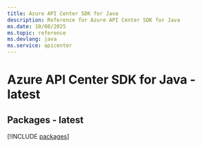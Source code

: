 ```yaml
---
title: Azure API Center SDK for Java
description: Reference for Azure API Center SDK for Java
ms.date: 10/08/2025
ms.topic: reference
ms.devlang: java
ms.service: apicenter
---
```

# Azure API Center SDK for Java - latest
## Packages - latest
[!INCLUDE [packages](api-center-index.md)]
